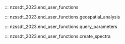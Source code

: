 ::: nzssdt_2023.end_user_functions

::: nzssdt_2023.end_user_functions.geospatial_analysis

::: nzssdt_2023.end_user_functions.query_parameters

::: nzssdt_2023.end_user_functions.create_spectra